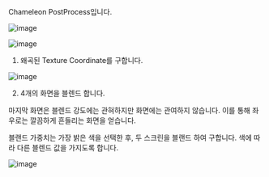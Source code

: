 Chameleon PostProcess입니다.

![image](https://github.com/kbmhansungb/kbmhansungb.github.io/assets/56149613/723ab4c7-8e1b-4c0c-bb12-65f65df9d028)

![image](https://github.com/kbmhansungb/kbmhansungb.github.io/assets/56149613/1d7d0e48-8825-4620-be4e-cf8e721fd423)

1. 왜곡된 Texture Coordinate를 구합니다.

![image](https://github.com/kbmhansungb/kbmhansungb.github.io/assets/56149613/4a6c0738-4f2e-4665-8103-c8c7f9a13529)

2. 4개의 화면을 블렌드 합니다.

마지막 화면은 블렌드 강도에는 관혀하지만 화면에는 관여하지 않습니다. 이를 통해 좌우로는 깔끔하게 흔들리는 화면을 얻습니다.

블랜드 가중치는 가장 밝은 색을 선택한 후, 두 스크린을 블랜드 하여 구합니다. 색에 따라 다른 블렌드 값을 가지도록 합니다.

![image](https://github.com/kbmhansungb/kbmhansungb.github.io/assets/56149613/419e0c70-3df2-4f33-ba74-04235863eee5)
